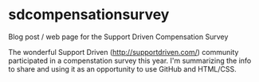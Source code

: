 # sdcompensationsurvey
Blog post / web page for the Support Driven Compensation Survey

The wonderful Support Driven (http://supportdriven.com/) community participated in a compenstation survey this year. I'm summarizing the info to share and using it as an opportunity to use GitHub and HTML/CSS.
